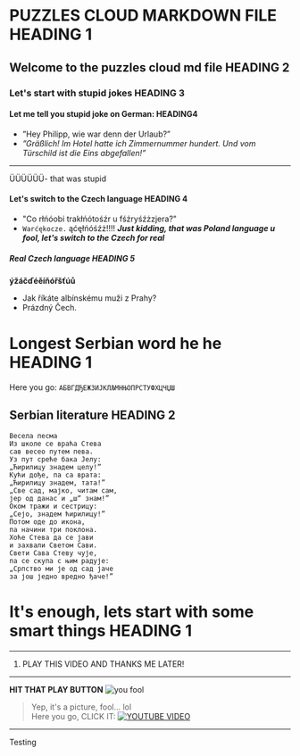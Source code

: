 # PUZZLES CLOUD MARKDOWN FILE HEADING 1
## Welcome to the puzzles cloud md file HEADING 2
### Let's start with stupid jokes HEADING 3
#### **Let me tell you stupid joke on German:  HEADING4**
* ”Hey Philipp, wie war denn der Urlaub?”
* _”Gräßlich! Im Hotel hatte ich Zimmernummer hundert. Und vom Türschild ist die Eins abgefallen!”_
* * * 
ÜÜÜÜÜÜ- that was stupid
#### Let's switch to the Czech language HEADING 4
* "Co rłńóobi trakłńótośźr u fśźryśźżzjera?"
* `Warćękocze.`
ąćęłńóśźż!!!!
**_Just kidding, that was Poland language u fool, let's switch to the Czech for real_**
##### Real Czech language HEADING 5
[comment]: <> (This is a comment, it will not be wisible to the other people - I think, so in case of that, Czech people are stupid, look at their special letters bellow...)
**ýžáčďéěíňóřšťúů**
- Jak říkáte albínskému muži z Prahy?
- Prázdný Čech.
# Longest Serbian word he he HEADING 1
Here you go: `АБВГДЂЕЖЗИЈКЛЉМНЊОПРСТУФХЦЧЏШ`
## Serbian literature HEADING 2
```
Весела песма
Из школе се враћа Стева
сав весео путем пева.
Уз пут среће бака Јелу:
„Ћирилицу знадем целу!”
Кући дође, па са врата:
„Ћирилицу знадем, тата!”
„Све сад, мајко, читам сам,
јер од данас и „ш“ знам!”
Оком тражи и сестрицу:
„Сејо, знадем ћирилицу!”
Потом оде до икона,
па начини три поклона.
Хоће Стева да се јави
и захвали Светом Сави.
Свети Сава Стеву чује,
па се скупа с њим радује:
„Српство ми је од сад јаче
за још једно вредно ђаче!”
```
# It's enough, lets start with some smart things HEADING 1
***
1. PLAY THIS VIDEO AND THANKS ME LATER!
---
**HIT THAT PLAY BUTTON**
![you fool](https://i.ytimg.com/vi/VMz03v4dxz4/maxresdefault.jpg)
> Yep, it's a picture, fool... lol\
> Here you go, CLICK IT:
[![YOUTUBE VIDEO](https://i0.wp.com/lifelegaldefensefoundation.org/wp-content/uploads/2016/04/youtube-video-play-icon.png?ssl=1)](https://media.tenor.com/images/d92add9928fcfe998db445324734b449/tenor.gif)
---

Testing
